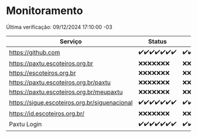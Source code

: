 # Monitoramento

Última verificação: 09/12/2024 17:10:00 -03

|Serviço|Status|Últimas 24h|
|---|---|---|
|https://github.com|<span title="2024-12-02: OK=23">✔️</span><span title="2024-12-03: OK=23">✔️</span><span title="2024-12-04: OK=23">✔️</span><span title="2024-12-05: OK=23">✔️</span><span title="2024-12-06: OK=23">✔️</span><span title="2024-12-07: OK=23">✔️</span><span title="2024-12-08: OK=20">✔️</span>|<span title="08/12/2024 18:07:00 -03 : 200">✔️</span><span title="08/12/2024 19:07:00 -03 : 200">✔️</span><span title="08/12/2024 20:07:00 -03 : 200">✔️</span><span title="08/12/2024 21:46:00 -03 : 200">✔️</span><span title="08/12/2024 23:24:00 -03 : 200">✔️</span><span title="09/12/2024 00:30:00 -03 : 200">✔️</span><span title="09/12/2024 01:11:00 -03 : 200">✔️</span><span title="09/12/2024 02:09:00 -03 : 200">✔️</span><span title="09/12/2024 03:13:00 -03 : 200">✔️</span><span title="09/12/2024 04:09:00 -03 : 200">✔️</span><span title="09/12/2024 05:13:00 -03 : 200">✔️</span><span title="09/12/2024 06:10:00 -03 : 200">✔️</span><span title="09/12/2024 07:10:00 -03 : 200">✔️</span><span title="09/12/2024 08:08:00 -03 : 200">✔️</span><span title="09/12/2024 09:17:00 -03 : 200">✔️</span><span title="09/12/2024 10:21:00 -03 : 200">✔️</span><span title="09/12/2024 11:08:00 -03 : 200">✔️</span><span title="09/12/2024 12:09:00 -03 : 200">✔️</span><span title="09/12/2024 13:11:00 -03 : 200">✔️</span><span title="09/12/2024 14:08:00 -03 : 200">✔️</span><span title="09/12/2024 15:12:00 -03 : 200">✔️</span><span title="09/12/2024 16:07:00 -03 : 200">✔️</span><span title="09/12/2024 17:10:00 -03 : 200">✔️</span>|
|https://paxtu.escoteiros.org.br|<span title="2024-12-02: Falhas=23">❌</span><span title="2024-12-03: Falhas=23">❌</span><span title="2024-12-04: Falhas=23">❌</span><span title="2024-12-05: Falhas=23">❌</span><span title="2024-12-06: Falhas=23">❌</span><span title="2024-12-07: Falhas=23">❌</span><span title="2024-12-08: Falhas=20">❌</span>|<span title="08/12/2024 18:07:00 -03 : 403">❌</span><span title="08/12/2024 19:07:00 -03 : 403">❌</span><span title="08/12/2024 20:07:00 -03 : 403">❌</span><span title="08/12/2024 21:46:00 -03 : 403">❌</span><span title="08/12/2024 23:24:00 -03 : 403">❌</span><span title="09/12/2024 00:30:00 -03 : 403">❌</span><span title="09/12/2024 01:11:00 -03 : 403">❌</span><span title="09/12/2024 02:09:00 -03 : 403">❌</span><span title="09/12/2024 03:13:00 -03 : 403">❌</span><span title="09/12/2024 04:09:00 -03 : 403">❌</span><span title="09/12/2024 05:13:00 -03 : 403">❌</span><span title="09/12/2024 06:10:00 -03 : 403">❌</span><span title="09/12/2024 07:10:00 -03 : 403">❌</span><span title="09/12/2024 08:08:00 -03 : 403">❌</span><span title="09/12/2024 09:17:00 -03 : 403">❌</span><span title="09/12/2024 10:21:00 -03 : 403">❌</span><span title="09/12/2024 11:08:00 -03 : 403">❌</span><span title="09/12/2024 12:09:00 -03 : 403">❌</span><span title="09/12/2024 13:11:00 -03 : 403">❌</span><span title="09/12/2024 14:08:00 -03 : 403">❌</span><span title="09/12/2024 15:12:00 -03 : 403">❌</span><span title="09/12/2024 16:07:00 -03 : 403">❌</span><span title="09/12/2024 17:10:00 -03 : 403">❌</span>|
|https://escoteiros.org.br|<span title="2024-12-02: Falhas=23">❌</span><span title="2024-12-03: Falhas=23">❌</span><span title="2024-12-04: Falhas=23">❌</span><span title="2024-12-05: Falhas=23">❌</span><span title="2024-12-06: Falhas=23">❌</span><span title="2024-12-07: Falhas=23">❌</span><span title="2024-12-08: Falhas=20">❌</span>|<span title="08/12/2024 18:07:00 -03 : 403">❌</span><span title="08/12/2024 19:07:00 -03 : 403">❌</span><span title="08/12/2024 20:07:00 -03 : 403">❌</span><span title="08/12/2024 21:46:00 -03 : 403">❌</span><span title="08/12/2024 23:24:00 -03 : 403">❌</span><span title="09/12/2024 00:30:00 -03 : 403">❌</span><span title="09/12/2024 01:11:00 -03 : 403">❌</span><span title="09/12/2024 02:09:00 -03 : 403">❌</span><span title="09/12/2024 03:13:00 -03 : 403">❌</span><span title="09/12/2024 04:09:00 -03 : 403">❌</span><span title="09/12/2024 05:13:00 -03 : 403">❌</span><span title="09/12/2024 06:10:00 -03 : 403">❌</span><span title="09/12/2024 07:10:00 -03 : 403">❌</span><span title="09/12/2024 08:08:00 -03 : 403">❌</span><span title="09/12/2024 09:17:00 -03 : 403">❌</span><span title="09/12/2024 10:21:00 -03 : 403">❌</span><span title="09/12/2024 11:08:00 -03 : 403">❌</span><span title="09/12/2024 12:09:00 -03 : 403">❌</span><span title="09/12/2024 13:11:00 -03 : 403">❌</span><span title="09/12/2024 14:08:00 -03 : 403">❌</span><span title="09/12/2024 15:12:00 -03 : 403">❌</span><span title="09/12/2024 16:07:00 -03 : 403">❌</span><span title="09/12/2024 17:10:00 -03 : 403">❌</span>|
|https://paxtu.escoteiros.org.br/paxtu|<span title="2024-12-02: Falhas=23">❌</span><span title="2024-12-03: Falhas=23">❌</span><span title="2024-12-04: Falhas=23">❌</span><span title="2024-12-05: Falhas=23">❌</span><span title="2024-12-06: Falhas=23">❌</span><span title="2024-12-07: Falhas=23">❌</span><span title="2024-12-08: Falhas=20">❌</span>|<span title="08/12/2024 18:07:00 -03 : 403">❌</span><span title="08/12/2024 19:07:00 -03 : 403">❌</span><span title="08/12/2024 20:07:00 -03 : 403">❌</span><span title="08/12/2024 21:46:00 -03 : 403">❌</span><span title="08/12/2024 23:24:00 -03 : 403">❌</span><span title="09/12/2024 00:30:00 -03 : 403">❌</span><span title="09/12/2024 01:11:00 -03 : 403">❌</span><span title="09/12/2024 02:09:00 -03 : 403">❌</span><span title="09/12/2024 03:13:00 -03 : 403">❌</span><span title="09/12/2024 04:09:00 -03 : 403">❌</span><span title="09/12/2024 05:13:00 -03 : 403">❌</span><span title="09/12/2024 06:10:00 -03 : 403">❌</span><span title="09/12/2024 07:10:00 -03 : 403">❌</span><span title="09/12/2024 08:08:00 -03 : 403">❌</span><span title="09/12/2024 09:17:00 -03 : 403">❌</span><span title="09/12/2024 10:21:00 -03 : 403">❌</span><span title="09/12/2024 11:08:00 -03 : 403">❌</span><span title="09/12/2024 12:09:00 -03 : 403">❌</span><span title="09/12/2024 13:11:00 -03 : 403">❌</span><span title="09/12/2024 14:08:00 -03 : 403">❌</span><span title="09/12/2024 15:12:00 -03 : 403">❌</span><span title="09/12/2024 16:07:00 -03 : 403">❌</span><span title="09/12/2024 17:10:00 -03 : 403">❌</span>|
|https://paxtu.escoteiros.org.br/meupaxtu|<span title="2024-12-02: Falhas=23">❌</span><span title="2024-12-03: Falhas=23">❌</span><span title="2024-12-04: Falhas=23">❌</span><span title="2024-12-05: Falhas=23">❌</span><span title="2024-12-06: Falhas=23">❌</span><span title="2024-12-07: Falhas=23">❌</span><span title="2024-12-08: Falhas=20">❌</span>|<span title="08/12/2024 18:07:00 -03 : 403">❌</span><span title="08/12/2024 19:07:00 -03 : 403">❌</span><span title="08/12/2024 20:07:00 -03 : 403">❌</span><span title="08/12/2024 21:46:00 -03 : 403">❌</span><span title="08/12/2024 23:24:00 -03 : 403">❌</span><span title="09/12/2024 00:30:00 -03 : 403">❌</span><span title="09/12/2024 01:11:00 -03 : 403">❌</span><span title="09/12/2024 02:09:00 -03 : 403">❌</span><span title="09/12/2024 03:13:00 -03 : 403">❌</span><span title="09/12/2024 04:09:00 -03 : 403">❌</span><span title="09/12/2024 05:13:00 -03 : 403">❌</span><span title="09/12/2024 06:10:00 -03 : 403">❌</span><span title="09/12/2024 07:10:00 -03 : 403">❌</span><span title="09/12/2024 08:08:00 -03 : 403">❌</span><span title="09/12/2024 09:17:00 -03 : 403">❌</span><span title="09/12/2024 10:21:00 -03 : 403">❌</span><span title="09/12/2024 11:08:00 -03 : 403">❌</span><span title="09/12/2024 12:09:00 -03 : 403">❌</span><span title="09/12/2024 13:11:00 -03 : 403">❌</span><span title="09/12/2024 14:08:00 -03 : 403">❌</span><span title="09/12/2024 15:12:00 -03 : 403">❌</span><span title="09/12/2024 16:07:00 -03 : 403">❌</span><span title="09/12/2024 17:10:00 -03 : 403">❌</span>|
|https://sigue.escoteiros.org.br/siguenacional|<span title="2024-12-02: OK=23">✔️</span><span title="2024-12-03: OK=23">✔️</span><span title="2024-12-04: OK=23">✔️</span><span title="2024-12-05: OK=23">✔️</span><span title="2024-12-06: OK=23">✔️</span><span title="2024-12-07: OK=23">✔️</span><span title="2024-12-08: OK=20">✔️</span>|<span title="08/12/2024 18:07:00 -03 : 200">✔️</span><span title="08/12/2024 19:07:00 -03 : 200">✔️</span><span title="08/12/2024 20:07:00 -03 : 200">✔️</span><span title="08/12/2024 21:46:00 -03 : 200">✔️</span><span title="08/12/2024 23:24:00 -03 : 200">✔️</span><span title="09/12/2024 00:30:00 -03 : 200">✔️</span><span title="09/12/2024 01:11:00 -03 : 200">✔️</span><span title="09/12/2024 02:09:00 -03 : 200">✔️</span><span title="09/12/2024 03:13:00 -03 : 200">✔️</span><span title="09/12/2024 04:09:00 -03 : 200">✔️</span><span title="09/12/2024 05:13:00 -03 : 200">✔️</span><span title="09/12/2024 06:10:00 -03 : 200">✔️</span><span title="09/12/2024 07:10:00 -03 : 200">✔️</span><span title="09/12/2024 08:08:00 -03 : 200">✔️</span><span title="09/12/2024 09:17:00 -03 : 200">✔️</span><span title="09/12/2024 10:21:00 -03 : 200">✔️</span><span title="09/12/2024 11:08:00 -03 : 200">✔️</span><span title="09/12/2024 12:09:00 -03 : 200">✔️</span><span title="09/12/2024 13:11:00 -03 : 200">✔️</span><span title="09/12/2024 14:08:00 -03 : 0">❌</span><span title="09/12/2024 15:12:00 -03 : 200">✔️</span><span title="09/12/2024 16:07:00 -03 : 200">✔️</span><span title="09/12/2024 17:10:00 -03 : 200">✔️</span>|
|https://id.escoteiros.org.br/|<span title="2024-12-02: Falhas=23">❌</span><span title="2024-12-03: Falhas=23">❌</span><span title="2024-12-04: Falhas=23">❌</span><span title="2024-12-05: Falhas=23">❌</span><span title="2024-12-06: Falhas=23">❌</span><span title="2024-12-07: Falhas=23">❌</span><span title="2024-12-08: Falhas=20">❌</span>|<span title="08/12/2024 18:07:00 -03 : 403">❌</span><span title="08/12/2024 19:07:00 -03 : 403">❌</span><span title="08/12/2024 20:07:00 -03 : 403">❌</span><span title="08/12/2024 21:46:00 -03 : 403">❌</span><span title="08/12/2024 23:24:00 -03 : 403">❌</span><span title="09/12/2024 00:30:00 -03 : 403">❌</span><span title="09/12/2024 01:11:00 -03 : 403">❌</span><span title="09/12/2024 02:09:00 -03 : 403">❌</span><span title="09/12/2024 03:13:00 -03 : 403">❌</span><span title="09/12/2024 04:09:00 -03 : 403">❌</span><span title="09/12/2024 05:13:00 -03 : 403">❌</span><span title="09/12/2024 06:10:00 -03 : 403">❌</span><span title="09/12/2024 07:10:00 -03 : 403">❌</span><span title="09/12/2024 08:08:00 -03 : 403">❌</span><span title="09/12/2024 09:17:00 -03 : 403">❌</span><span title="09/12/2024 10:21:00 -03 : 403">❌</span><span title="09/12/2024 11:08:00 -03 : 403">❌</span><span title="09/12/2024 12:09:00 -03 : 403">❌</span><span title="09/12/2024 13:11:00 -03 : 403">❌</span><span title="09/12/2024 14:08:00 -03 : 403">❌</span><span title="09/12/2024 15:12:00 -03 : 403">❌</span><span title="09/12/2024 16:07:00 -03 : 403">❌</span><span title="09/12/2024 17:10:00 -03 : 403">❌</span>|
|Paxtu Login|<span title="2024-12-02: OK=23">✔️</span><span title="2024-12-03: OK=23">✔️</span><span title="2024-12-04: OK=23">✔️</span><span title="2024-12-05: OK=23">✔️</span><span title="2024-12-06: OK=23">✔️</span><span title="2024-12-07: OK=23">✔️</span><span title="2024-12-08: OK=20">✔️</span>|<span title="08/12/2024 18:07:00 -03 : 200">✔️</span><span title="08/12/2024 19:07:00 -03 : 200">✔️</span><span title="08/12/2024 20:07:00 -03 : 200">✔️</span><span title="08/12/2024 21:46:00 -03 : 200">✔️</span><span title="08/12/2024 23:24:00 -03 : 200">✔️</span><span title="09/12/2024 00:30:00 -03 : 200">✔️</span><span title="09/12/2024 01:11:00 -03 : 200">✔️</span><span title="09/12/2024 02:09:00 -03 : 200">✔️</span><span title="09/12/2024 03:13:00 -03 : 200">✔️</span><span title="09/12/2024 04:09:00 -03 : 200">✔️</span><span title="09/12/2024 05:13:00 -03 : 200">✔️</span><span title="09/12/2024 06:10:00 -03 : 200">✔️</span><span title="09/12/2024 07:10:00 -03 : 200">✔️</span><span title="09/12/2024 08:08:00 -03 : 200">✔️</span><span title="09/12/2024 09:17:00 -03 : 200">✔️</span><span title="09/12/2024 10:21:00 -03 : 200">✔️</span><span title="09/12/2024 11:08:00 -03 : 200">✔️</span><span title="09/12/2024 12:09:00 -03 : 200">✔️</span><span title="09/12/2024 13:11:00 -03 : 200">✔️</span><span title="09/12/2024 14:08:00 -03 : 200">✔️</span><span title="09/12/2024 15:12:00 -03 : 200">✔️</span><span title="09/12/2024 16:07:00 -03 : 200">✔️</span><span title="09/12/2024 17:10:00 -03 : 200">✔️</span>|
